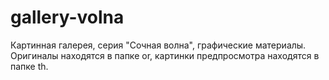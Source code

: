 # gallery-volna
Картинная галерея, серия "Сочная волна", графические материалы.
Оригиналы находятся в папке or, картинки предпросмотра находятся в папке th.